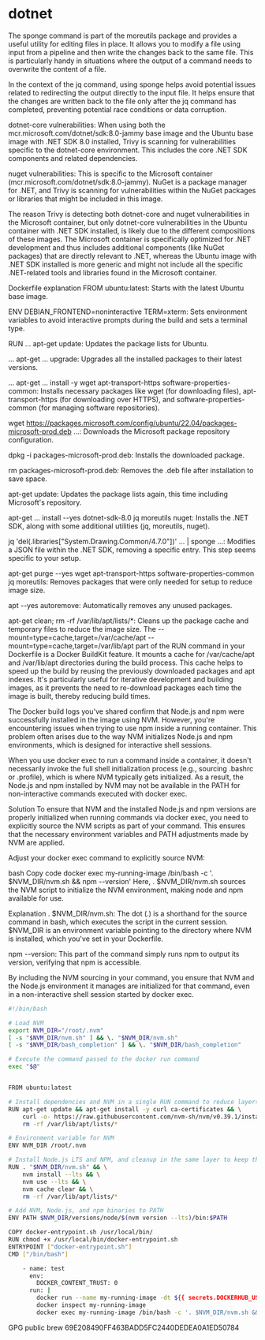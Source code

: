 # dotnet
The sponge command is part of the moreutils package and provides a useful utility for editing files in place. It allows you to modify a file using input from a pipeline and then write the changes back to the same file. This is particularly handy in situations where the output of a command needs to overwrite the content of a file.

In the context of the jq command, using sponge helps avoid potential issues related to redirecting the output directly to the input file. It helps ensure that the changes are written back to the file only after the jq command has completed, preventing potential race conditions or data corruption.

dotnet-core vulnerabilities: When using both the mcr.microsoft.com/dotnet/sdk:8.0-jammy base image and the Ubuntu base image with .NET SDK 8.0 installed, Trivy is scanning for vulnerabilities specific to the dotnet-core environment. This includes the core .NET SDK components and related dependencies.

nuget vulnerabilities: This is specific to the Microsoft container (mcr.microsoft.com/dotnet/sdk:8.0-jammy). NuGet is a package manager for .NET, and Trivy is scanning for vulnerabilities within the NuGet packages or libraries that might be included in this image.

The reason Trivy is detecting both dotnet-core and nuget vulnerabilities in the Microsoft container, but only dotnet-core vulnerabilities in the Ubuntu container with .NET SDK installed, is likely due to the different compositions of these images. The Microsoft container is specifically optimized for .NET development and thus includes additional components (like NuGet packages) that are directly relevant to .NET, whereas the Ubuntu image with .NET SDK installed is more generic and might not include all the specific .NET-related tools and libraries found in the Microsoft container.

Dockerfile explanation
FROM ubuntu:latest: Starts with the latest Ubuntu base image.

ENV DEBIAN_FRONTEND=noninteractive TERM=xterm: Sets environment variables to avoid interactive prompts during the build and sets a terminal type.

RUN ... apt-get update: Updates the package lists for Ubuntu.

... apt-get ... upgrade: Upgrades all the installed packages to their latest versions.

... apt-get ... install -y wget apt-transport-https software-properties-common: Installs necessary packages like wget (for downloading files), apt-transport-https (for downloading over HTTPS), and software-properties-common (for managing software repositories).

wget https://packages.microsoft.com/config/ubuntu/22.04/packages-microsoft-prod.deb ...: Downloads the Microsoft package repository configuration.

dpkg -i packages-microsoft-prod.deb: Installs the downloaded package.

rm packages-microsoft-prod.deb: Removes the .deb file after installation to save space.

apt-get update: Updates the package lists again, this time including Microsoft's repository.

apt-get ... install --yes dotnet-sdk-8.0 jq moreutils nuget: Installs the .NET SDK, along with some additional utilities (jq, moreutils, nuget).

jq 'del(.libraries["System.Drawing.Common/4.7.0"])' ... | sponge ...: Modifies a JSON file within the .NET SDK, removing a specific entry. This step seems specific to your setup.

apt-get purge --yes wget apt-transport-https software-properties-common jq moreutils: Removes packages that were only needed for setup to reduce image size.

apt --yes autoremove: Automatically removes any unused packages.

apt-get clean; rm -rf /var/lib/apt/lists/*: Cleans up the package cache and temporary files to reduce the image size.
The --mount=type=cache,target=/var/cache/apt --mount=type=cache,target=/var/lib/apt part of the RUN command in your Dockerfile is a Docker BuildKit feature. It mounts a cache for /var/cache/apt and /var/lib/apt directories during the build process. This cache helps to speed up the build by reusing the previously downloaded packages and apt indexes. It's particularly useful for iterative development and building images, as it prevents the need to re-download packages each time the image is built, thereby reducing build times.


The Docker build logs you've shared confirm that Node.js and npm were successfully installed in the image using NVM. However, you're encountering issues when trying to use npm inside a running container. This problem often arises due to the way NVM initializes Node.js and npm environments, which is designed for interactive shell sessions.

When you use docker exec to run a command inside a container, it doesn't necessarily invoke the full shell initialization process (e.g., sourcing .bashrc or .profile), which is where NVM typically gets initialized. As a result, the Node.js and npm installed by NVM may not be available in the PATH for non-interactive commands executed with docker exec.

Solution
To ensure that NVM and the installed Node.js and npm versions are properly initialized when running commands via docker exec, you need to explicitly source the NVM scripts as part of your command. This ensures that the necessary environment variables and PATH adjustments made by NVM are applied.

Adjust your docker exec command to explicitly source NVM:

bash
Copy code
docker exec my-running-image /bin/bash -c '. $NVM_DIR/nvm.sh && npm --version'
Here, . $NVM_DIR/nvm.sh sources the NVM script to initialize the NVM environment, making node and npm available for use.

Explanation
. $NVM_DIR/nvm.sh: The dot (.) is a shorthand for the source command in bash, which executes the script in the current session. $NVM_DIR is an environment variable pointing to the directory where NVM is installed, which you've set in your Dockerfile.

npm --version: This part of the command simply runs npm to output its version, verifying that npm is accessible.

By including the NVM sourcing in your command, you ensure that NVM and the Node.js environment it manages are initialized for that command, even in a non-interactive shell session started by docker exec.

```bash
#!/bin/bash

# Load NVM
export NVM_DIR="/root/.nvm"
[ -s "$NVM_DIR/nvm.sh" ] && \. "$NVM_DIR/nvm.sh"
[ -s "$NVM_DIR/bash_completion" ] && \. "$NVM_DIR/bash_completion"

# Execute the command passed to the docker run command
exec "$@"


FROM ubuntu:latest

# Install dependencies and NVM in a single RUN command to reduce layers, and cleanup in the same layer
RUN apt-get update && apt-get install -y curl ca-certificates && \
    curl -o- https://raw.githubusercontent.com/nvm-sh/nvm/v0.39.1/install.sh | bash && \
    rm -rf /var/lib/apt/lists/*

# Environment variable for NVM
ENV NVM_DIR /root/.nvm

# Install Node.js LTS and NPM, and cleanup in the same layer to keep the image size small
RUN . "$NVM_DIR/nvm.sh" && \
    nvm install --lts && \
    nvm use --lts && \
    nvm cache clear && \
    rm -rf /var/lib/apt/lists/*

# Add NVM, Node.js, and npm binaries to PATH
ENV PATH $NVM_DIR/versions/node/$(nvm version --lts)/bin:$PATH

COPY docker-entrypoint.sh /usr/local/bin/
RUN chmod +x /usr/local/bin/docker-entrypoint.sh
ENTRYPOINT ["docker-entrypoint.sh"]
CMD ["/bin/bash"]

    - name: test
      env:
        DOCKER_CONTENT_TRUST: 0
      run: |
        docker run --name my-running-image -dt ${{ secrets.DOCKERHUB_USERNAME }}/node:v4
        docker inspect my-running-image
        docker exec my-running-image /bin/bash -c '. $NVM_DIR/nvm.sh && npm --version'
```

GPG public brew 69E208490FF463BADD5FC2440DEDEA0A1ED50784